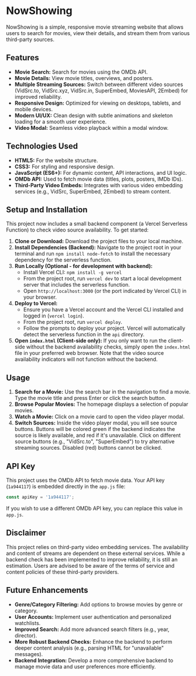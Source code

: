 # NowShowing

NowShowing is a simple, responsive movie streaming website that allows users to search for movies, view their details, and stream them from various third-party sources.

## Features

*   **Movie Search:** Search for movies using the OMDb API.
*   **Movie Details:** View movie titles, overviews, and posters.
*   **Multiple Streaming Sources:** Switch between different video sources (VidSrc.to, VidSrc.xyz, VidSrc.in, SuperEmbed, MoviesAPI, 2Embed) for improved reliability.
*   **Responsive Design:** Optimized for viewing on desktops, tablets, and mobile devices.
*   **Modern UI/UX:** Clean design with subtle animations and skeleton loading for a smooth user experience.
*   **Video Modal:** Seamless video playback within a modal window.

## Technologies Used

*   **HTML5:** For the website structure.
*   **CSS3:** For styling and responsive design.
*   **JavaScript (ES6+):** For dynamic content, API interactions, and UI logic.
*   **OMDb API:** Used to fetch movie data (titles, plots, posters, IMDb IDs).
*   **Third-Party Video Embeds:** Integrates with various video embedding services (e.g., VidSrc, SuperEmbed, 2Embed) to stream content.

## Setup and Installation

This project now includes a small backend component (a Vercel Serverless Function) to check video source availability. To get started:

1.  **Clone or Download:** Download the project files to your local machine.
2.  **Install Dependencies (Backend):** Navigate to the project root in your terminal and run `npm install node-fetch` to install the necessary dependency for the serverless function.
3.  **Run Locally (Optional - for development with backend):**
    *   Install Vercel CLI: `npm install -g vercel`
    *   From the project root, run `vercel dev` to start a local development server that includes the serverless function.
    *   Open `http://localhost:3000` (or the port indicated by Vercel CLI) in your browser.
4.  **Deploy to Vercel:**
    *   Ensure you have a Vercel account and the Vercel CLI installed and logged in (`vercel login`).
    *   From the project root, run `vercel deploy`.
    *   Follow the prompts to deploy your project. Vercel will automatically detect the serverless function in the `api` directory.
5.  **Open `index.html` (Client-side only):** If you only want to run the client-side without the backend availability checks, simply open the `index.html` file in your preferred web browser. Note that the video source availability indicators will not function without the backend.

## Usage

1.  **Search for a Movie:** Use the search bar in the navigation to find a movie. Type the movie title and press Enter or click the search button.
2.  **Browse Popular Movies:** The homepage displays a selection of popular movies.
3.  **Watch a Movie:** Click on a movie card to open the video player modal.
4.  **Switch Sources:** Inside the video player modal, you will see source buttons. Buttons will be colored green if the backend indicates the source is likely available, and red if it's unavailable. Click on different source buttons (e.g., "VidSrc.to", "SuperEmbed") to try alternative streaming sources. Disabled (red) buttons cannot be clicked.

## API Key

This project uses the OMDb API to fetch movie data. Your API key (`1a944117`) is embedded directly in the `app.js` file:

```javascript
const apiKey = '1a944117';
```

If you wish to use a different OMDb API key, you can replace this value in `app.js`.

## Disclaimer

This project relies on third-party video embedding services. The availability and content of streams are dependent on these external services. While a backend check has been implemented to improve reliability, it is still an estimation. Users are advised to be aware of the terms of service and content policies of these third-party providers.

## Future Enhancements

*   **Genre/Category Filtering:** Add options to browse movies by genre or category.
*   **User Accounts:** Implement user authentication and personalized watchlists.
*   **Improved Search:** Add more advanced search filters (e.g., year, director).
*   **More Robust Backend Checks:** Enhance the backend to perform deeper content analysis (e.g., parsing HTML for "unavailable" messages).
*   **Backend Integration:** Develop a more comprehensive backend to manage movie data and user preferences more efficiently.
